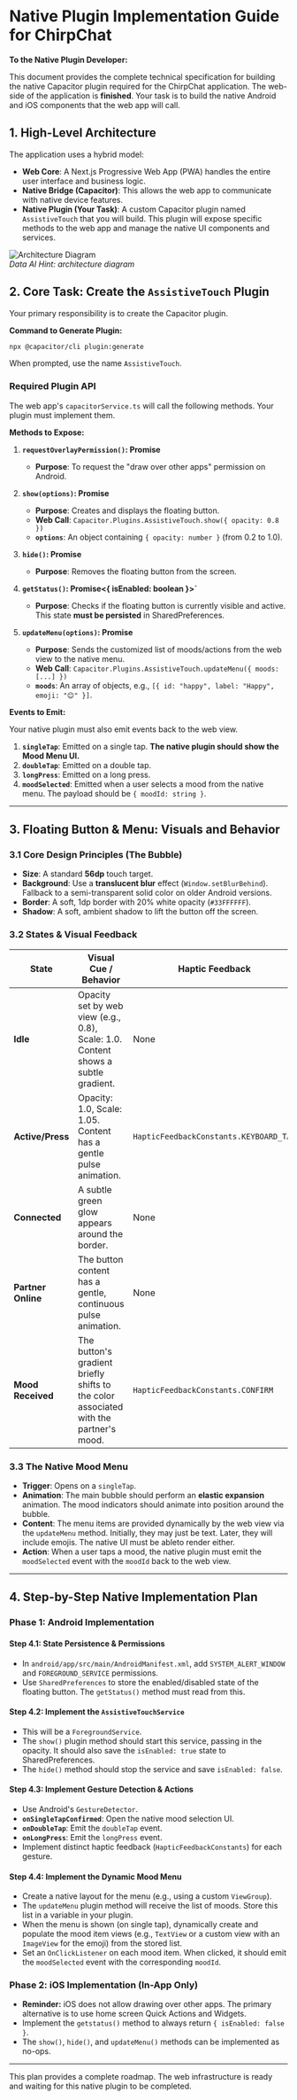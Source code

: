 
# Native Plugin Implementation Guide for ChirpChat

**To the Native Plugin Developer:**

This document provides the complete technical specification for building the native Capacitor plugin required for the ChirpChat application. The web-side of the application is **finished**. Your task is to build the native Android and iOS components that the web app will call.

## 1. High-Level Architecture

The application uses a hybrid model:
- **Web Core**: A Next.js Progressive Web App (PWA) handles the entire user interface and business logic.
- **Native Bridge (Capacitor)**: This allows the web app to communicate with native device features.
- **Native Plugin (Your Task)**: A custom Capacitor plugin named `AssistiveTouch` that you will build. This plugin will expose specific methods to the web app and manage the native UI components and services.

![Architecture Diagram](https://placehold.co/800x300.png?text=WebApp%20%3C-%3E%20Capacitor%20%3C-%3E%20Native%20Plugin)
<br/>
*Data AI Hint: architecture diagram*

## 2. Core Task: Create the `AssistiveTouch` Plugin

Your primary responsibility is to create the Capacitor plugin.

**Command to Generate Plugin:**
```bash
npx @capacitor/cli plugin:generate
```
When prompted, use the name `AssistiveTouch`.

### Required Plugin API

The web app's `capacitorService.ts` will call the following methods. Your plugin must implement them.

**Methods to Expose:**

1.  **`requestOverlayPermission()`: Promise<void>**
    *   **Purpose**: To request the "draw over other apps" permission on Android.

2.  **`show(options)`: Promise<void>**
    *   **Purpose**: Creates and displays the floating button.
    *   **Web Call**: `Capacitor.Plugins.AssistiveTouch.show({ opacity: 0.8 })`
    *   **`options`**: An object containing `{ opacity: number }` (from 0.2 to 1.0).

3.  **`hide()`: Promise<void>**
    *   **Purpose**: Removes the floating button from the screen.

4.  **`getStatus()`: Promise<{ isEnabled: boolean }>`**
    *   **Purpose**: Checks if the floating button is currently visible and active. This state **must be persisted** in SharedPreferences.

5.  **`updateMenu(options)`: Promise<void>**
    *   **Purpose**: Sends the customized list of moods/actions from the web view to the native menu.
    *   **Web Call**: `Capacitor.Plugins.AssistiveTouch.updateMenu({ moods: [...] })`
    *   **`moods`**: An array of objects, e.g., `[{ id: "happy", label: "Happy", emoji: "😊" }]`.

**Events to Emit:**

Your native plugin must also emit events back to the web view.

1.  **`singleTap`**: Emitted on a single tap. **The native plugin should show the Mood Menu UI.**
2.  **`doubleTap`**: Emitted on a double tap.
3.  **`longPress`**: Emitted on a long press.
4.  **`moodSelected`**: Emitted when a user selects a mood from the native menu. The payload should be `{ moodId: string }`.

---

## 3. Floating Button & Menu: Visuals and Behavior

### 3.1 Core Design Principles (The Bubble)
*   **Size**: A standard **56dp** touch target.
*   **Background**: Use a **translucent blur** effect (`Window.setBlurBehind`). Fallback to a semi-transparent solid color on older Android versions.
*   **Border**: A soft, 1dp border with 20% white opacity (`#33FFFFFF`).
*   **Shadow**: A soft, ambient shadow to lift the button off the screen.

### 3.2 States & Visual Feedback
| State           | Visual Cue / Behavior                                                               | Haptic Feedback       |
| --------------- | ----------------------------------------------------------------------------------- | --------------------- |
| **Idle**        | Opacity set by web view (e.g., 0.8), Scale: 1.0. Content shows a subtle gradient.   | None                  |
| **Active/Press**| Opacity: 1.0, Scale: 1.05. Content has a gentle pulse animation.                    | `HapticFeedbackConstants.KEYBOARD_TAP` |
| **Connected**   | A subtle green glow appears around the border.                                      | None                  |
| **Partner Online** | The button content has a gentle, continuous pulse animation.                     | None                  |
| **Mood Received**| The button's gradient briefly shifts to the color associated with the partner's mood. | `HapticFeedbackConstants.CONFIRM` |

### 3.3 The Native Mood Menu
*   **Trigger**: Opens on a `singleTap`.
*   **Animation**: The main bubble should perform an **elastic expansion** animation. The mood indicators should animate into position around the bubble.
*   **Content**: The menu items are provided dynamically by the web view via the `updateMenu` method. Initially, they may just be text. Later, they will include emojis. The native UI must be ableto render either.
*   **Action**: When a user taps a mood, the native plugin must emit the `moodSelected` event with the `moodId` back to the web view.

---

## 4. Step-by-Step Native Implementation Plan

### Phase 1: Android Implementation

#### **Step 4.1: State Persistence & Permissions**
*   In `android/app/src/main/AndroidManifest.xml`, add `SYSTEM_ALERT_WINDOW` and `FOREGROUND_SERVICE` permissions.
*   Use `SharedPreferences` to store the enabled/disabled state of the floating button. The `getStatus()` method must read from this.

#### **Step 4.2: Implement the `AssistiveTouchService`**
*   This will be a `ForegroundService`.
*   The `show()` plugin method should start this service, passing in the opacity. It should also save the `isEnabled: true` state to SharedPreferences.
*   The `hide()` method should stop the service and save `isEnabled: false`.

#### **Step 4.3: Implement Gesture Detection & Actions**
*   Use Android's `GestureDetector`.
*   **`onSingleTapConfirmed`**: Open the native mood selection UI.
*   **`onDoubleTap`**: Emit the `doubleTap` event.
*   **`onLongPress`**: Emit the `longPress` event.
*   Implement distinct haptic feedback (`HapticFeedbackConstants`) for each gesture.

#### **Step 4.4: Implement the Dynamic Mood Menu**
*   Create a native layout for the menu (e.g., using a custom `ViewGroup`).
*   The `updateMenu` plugin method will receive the list of moods. Store this list in a variable in your plugin.
*   When the menu is shown (on single tap), dynamically create and populate the mood item views (e.g., `TextView` or a custom view with an `ImageView` for the emoji) from the stored list.
*   Set an `OnClickListener` on each mood item. When clicked, it should emit the `moodSelected` event with the corresponding `moodId`.

### Phase 2: iOS Implementation (In-App Only)
*   **Reminder:** iOS does not allow drawing over other apps. The primary alternative is to use home screen Quick Actions and Widgets.
*   Implement the `getstatus()` method to always return `{ isEnabled: false }`.
*   The `show()`, `hide()`, and `updateMenu()` methods can be implemented as no-ops.

---

This plan provides a complete roadmap. The web infrastructure is ready and waiting for this native plugin to be completed.

